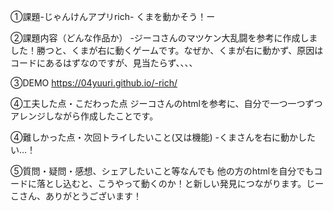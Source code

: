 ①課題-じゃんけんアプリrich- くまを動かそう！ー

②課題内容（どんな作品か） -ジーコさんのマツケン大乱闘を参考に作成しました！勝つと、くまが右に動くゲームです。なぜか、くまが右に動かず、原因はコードにあるはずなのですが、見当たらず、、、、

③DEMO 
https://04yuuri.github.io/-rich/

④工夫した点・こだわった点 ジーコさんのhtmlを参考に、自分で一つ一つずつアレンジしながら作成したことです。

④難しかった点・次回トライしたいこと(又は機能) -くまさんを右に動かしたい…！

⑤質問・疑問・感想、シェアしたいこと等なんでも 他の方のhtmlを自分でもコードに落とし込むと、こうやって動くのか！と新しい発見につながります。じーこさん、ありがとうございます！
